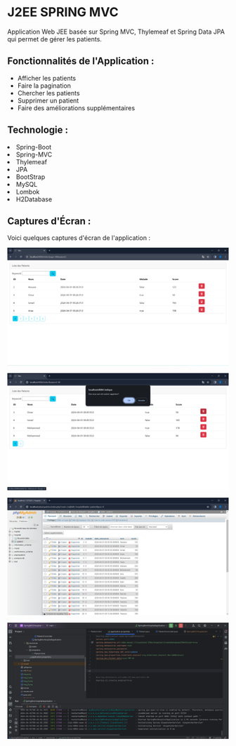 <!DOCTYPE html>
<html lang="en">
<head>
    <meta charset="UTF-8">
    <meta name="viewport" content="width=device-width, initial-scale=1.0"><title></title>
</head>
<body>
    <h1>J2EE SPRING MVC</h1>
    <p> Application Web JEE basée sur Spring MVC, Thylemeaf et Spring Data JPA qui permet de gérer les patients.</p>
    <h2>Fonctionnalités de l'Application :</h2>
<ul>
    <li>Afficher les patients</li>
    <li>Faire la pagination</li>
    <li>Chercher les patients</li>
    <li>Supprimer un patient</li>
    <li>Faire des améliorations supplémentaires</li>
</ul>
<h2>Technologie :</h2>
<li>Spring-Boot</li>
<li>Spring-MVC</li>
<li>Thylemeaf</li>
<li>JPA</li>
<li>BootStrap</li>
<li>MySQL</li>
<li>Lombok</li>
<li>H2Database</li>
<h2>Captures d'Écran :</h2>
<p>Voici quelques captures d'écran de l'application :</p>


![img_1.png](img_1.png)

![img_2.png](img_2.png)

![img_3.png](img_3.png)

![img_4.png](img_4.png)



</body>
</html>
